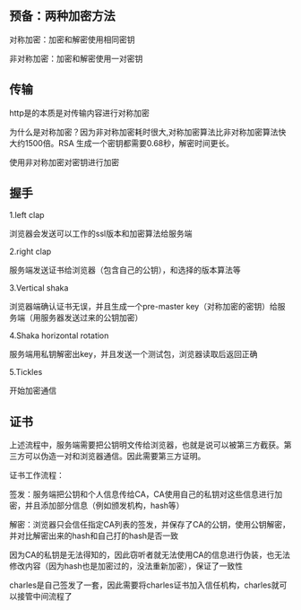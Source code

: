 ## 预备：两种加密方法
对称加密：加密和解密使用相同密钥

非对称加密：加密和解密使用一对密钥

## 传输
http是的本质是对传输内容进行对称加密

为什么是对称加密？因为非对称加密耗时很大,对称加密算法比非对称加密算法快大约1500倍。RSA 生成一个密钥都需要0.68秒，解密时间更长。

使用非对称加密对密钥进行加密

## 握手

1.left clap

浏览器会发送可以工作的ssl版本和加密算法给服务端

2.right clap

服务端发送证书给浏览器（包含自己的公钥），和选择的版本算法等

3.Vertical shaka

浏览器端确认证书无误，并且生成一个pre-master key（对称加密的密钥）给服务端（用服务器发送过来的公钥加密）

4.Shaka horizontal rotation

服务端用私钥解密出key，并且发送一个测试包，浏览器读取后返回正确

5.Tickles

开始加密通信

## 证书

上述流程中，服务端需要把公钥明文传给浏览器，也就是说可以被第三方截获。第三方可以伪造一对和浏览器通信。因此需要第三方证明。

证书工作流程：

签发：服务端把公钥和个人信息传给CA，CA使用自己的私钥对这些信息进行加密，并且添加部分信息（例如颁发机构，hash等）

解密：浏览器只会信任指定CA列表的签发，并保存了CA的公钥，使用公钥解密，并对比解密出来的hash和自己打的hash是否一致

因为CA的私钥是无法得知的，因此窃听者就无法使用CA的信息进行伪装，也无法修改内容（因为hash也是加密过的，没法重新加密），保证了一致性

charles是自己签发了一套，因此需要将charles证书加入信任机构，charles就可以接管中间流程了


